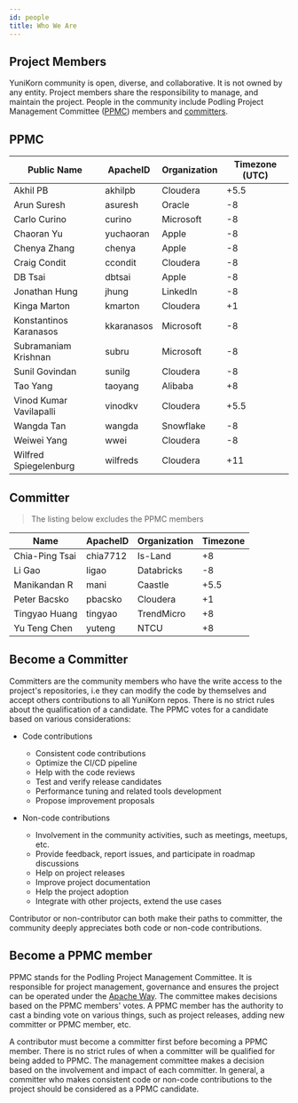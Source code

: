 ```yaml
---
id: people
title: Who We Are
---
```


<!--
Licensed to the Apache Software Foundation (ASF) under one
or more contributor license agreements.  See the NOTICE file
distributed with this work for additional information
regarding copyright ownership.  The ASF licenses this file
to you under the Apache License, Version 2.0 (the
"License"); you may not use this file except in compliance
with the License.  You may obtain a copy of the License at

  http://www.apache.org/licenses/LICENSE-2.0

Unless required by applicable law or agreed to in writing,
software distributed under the License is distributed on an
"AS IS" BASIS, WITHOUT WARRANTIES OR CONDITIONS OF ANY
KIND, either express or implied.  See the License for the
specific language governing permissions and limitations
under the License.
-->

## Project Members

YuniKorn community is open, diverse, and collaborative. It is not owned
by any entity. Project members share the responsibility to manage, and maintain the project.
People in the community include Podling Project Management Committee ([PPMC](https://incubator.apache.org/guides/ppmc.html))
members and [committers](https://infra.apache.org/new-committers-guide.html#what-is-a-committer).


## PPMC

| Public Name             	| ApacheID   	| Organization 	| Timezone (UTC) 	|
|-------------------------	|------------	|--------------	|----------------	|
| Akhil PB                	| akhilpb    	| Cloudera     	| +5.5           	|
| Arun Suresh             	| asuresh    	| Oracle       	| -8             	|
| Carlo Curino            	| curino     	| Microsoft    	| -8             	|
| Chaoran Yu              	| yuchaoran  	| Apple        	| -8             	|
| Chenya Zhang            	| chenya     	| Apple        	| -8             	|
| Craig Condit            	| ccondit    	| Cloudera     	| -8             	|
| DB Tsai                 	| dbtsai     	| Apple        	| -8             	|
| Jonathan Hung           	| jhung      	| LinkedIn     	| -8             	|
| Kinga Marton            	| kmarton    	| Cloudera     	| +1             	|
| Konstantinos Karanasos  	| kkaranasos 	| Microsoft    	| -8             	|
| Subramaniam Krishnan    	| subru      	| Microsoft    	| -8             	|
| Sunil Govindan          	| sunilg     	| Cloudera     	| -8             	|
| Tao Yang                	| taoyang    	| Alibaba      	| +8             	|
| Vinod Kumar Vavilapalli 	| vinodkv    	| Cloudera     	| +5.5           	|
| Wangda Tan              	| wangda     	| Snowflake    	| -8             	|
| Weiwei Yang             	| wwei       	| Cloudera     	| -8             	|
| Wilfred Spiegelenburg   	| wilfreds   	| Cloudera     	| +11            	|

## Committer

> The listing below excludes the PPMC members

| Name                    	| ApacheID   	| Organization 	| Timezone 	|
|-------------------------	|------------	|--------------	|----------	|
| Chia-Ping Tsai          	| chia7712   	| Is-Land      	| +8       	|
| Li Gao                  	| ligao      	| Databricks   	| -8       	|
| Manikandan R            	| mani       	| Caastle      	| +5.5     	|
| Peter Bacsko            	| pbacsko    	| Cloudera     	| +1       	|
| Tingyao Huang           	| tingyao    	| TrendMicro    | +8       	|
| Yu Teng Chen            	| yuteng     	| NTCU         	| +8       	|

## Become a Committer

Committers are the community members who have the write access to the project's repositories, i.e
they can modify the code by themselves and accept others contributions to all YuniKorn repos.
There is no strict rules about the qualification of a candidate. The PPMC votes for a candidate
based on various considerations:

- Code contributions
    - Consistent code contributions
    - Optimize the CI/CD pipeline
    - Help with the code reviews
    - Test and verify release candidates
    - Performance tuning and related tools development
    - Propose improvement proposals

- Non-code contributions
    - Involvement in the community activities, such as meetings, meetups, etc.
    - Provide feedback, report issues, and participate in roadmap discussions
    - Help on project releases
    - Improve project documentation
    - Help the project adoption
    - Integrate with other projects, extend the use cases

Contributor or non-contributor can both make their paths to committer, the community deeply
appreciates both code or non-code contributions.

## Become a PPMC member

PPMC stands for the Podling Project Management Committee. It is responsible for project
management, governance and ensures the project can be operated under the [Apache Way](https://www.apache.org/theapacheway/).
The committee makes decisions based on the PPMC members' votes. A PPMC member has the authority to cast a binding
vote on various things, such as project releases, adding new committer or PPMC member, etc.

A contributor must become a committer first before becoming a PPMC member.
There is no strict rules of when a committer will be qualified for being added to PPMC. The management
committee makes a decision based on the involvement and impact of each committer. In general, a committer
who makes consistent code or non-code contributions to the project should be considered as a PPMC candidate.